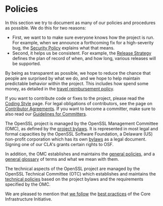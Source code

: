 # Policies

In this section we try to document as many of our policies and
procedures as possible. We do this for two reasons:

-   First, we want to to make sure everyone knows how the project is run.
    For example, when we announce a forthcoming fix for a high-severity bug,
    the [Security Policy](general/security-policy.html) explains what that
    means.
-   Second, it helps us be consistent.
    For example, the [Release Strategy](releasestrat.html) defines the plan
    of record of when, and how long, various releases will be supported.

By being as transparent as possible, we hope to reduce the chance that
people are surprised by what we do, and we hope to help maintain
predictable behavior within the project. This includes how spend some
money, as detailed in the [travel reimbursement policy](travel.html).

If you want to contribute code or fixes to the project, please read the
[Coding Style](technical/coding-style.html) page. For legal obligations
of contributors, see the page on [Contributor Agreements](cla.html). If
you want to become a committer, make sure to also read our
[Guidelines for Committers](general/committer-policy.html).

The OpenSSL project is managed by the OpenSSL Management Committee
(OMC), as defined by the [project bylaws](omc-bylaws.html). It is
represented in most legal and formal capacities by the OpenSSL Software
Foundation, a Delaware (US) non-profit corporation which has its own
[bylaws](osf-bylaws.pdf) as a legal document. Signing one of our CLA's
grants certain rights to OSF.

In addition, the OMC establishes and maintains the [general policies](general/),
and a [general glossary](glossary.html) of terms and what we mean with them.

The technical aspects of the OpenSSL project are managed by the OpenSSL
Technical Committee (OTC) which establishes and maintains the [technical
policies](technical/) based on the project bylaws and the requirements
specified by the OMC.

We are pleased to mention that
[we follow](https://bestpractices.coreinfrastructure.org/projects/54)
the [best practices](https://bestpractices.coreinfrastructure.org) of the
Core Infrastructure Initiative.
